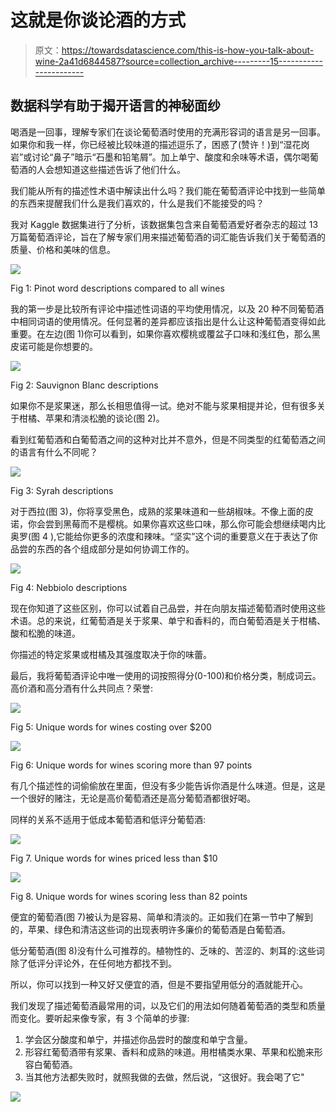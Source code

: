 # 这就是你谈论酒的方式

> 原文：<https://towardsdatascience.com/this-is-how-you-talk-about-wine-2a41d6844587?source=collection_archive---------15----------------------->

## 数据科学有助于揭开语言的神秘面纱

喝酒是一回事，理解专家们在谈论葡萄酒时使用的充满形容词的语言是另一回事。如果你和我一样，你已经被比较味道的描述逗乐了，困惑了(赞许！)到“湿花岗岩”或讨论“鼻子”暗示“石墨和铅笔屑”。加上单宁、酸度和余味等术语，偶尔喝葡萄酒的人会想知道这些描述告诉了他们什么。

我们能从所有的描述性术语中解读出什么吗？我们能在葡萄酒评论中找到一些简单的东西来提醒我们什么是我们喜欢的，什么是我们不能接受的吗？

我对 Kaggle 数据集进行了分析，该数据集包含来自葡萄酒爱好者杂志的超过 13 万篇葡萄酒评论，旨在了解专家们用来描述葡萄酒的词汇能告诉我们关于葡萄酒的质量、价格和美味的信息。

![](img/58872a89367be4658206da6ec2ddc13f.png)

Fig 1: Pinot word descriptions compared to all wines

我的第一步是比较所有评论中描述性词语的平均使用情况，以及 20 种不同葡萄酒中相同词语的使用情况。任何显著的差异都应该指出是什么让这种葡萄酒变得如此重要。在左边(图 1)你可以看到，如果你喜欢樱桃或覆盆子口味和浅红色，那么黑皮诺可能是你想要的。

![](img/2c372346da9cb96949a25a1c959fce0b.png)

Fig 2: Sauvignon Blanc descriptions

如果你不是浆果迷，那么长相思值得一试。绝对不能与浆果相提并论，但有很多关于柑橘、苹果和清淡松脆的谈论(图 2)。

看到红葡萄酒和白葡萄酒之间的这种对比并不意外，但是不同类型的红葡萄酒之间的语言有什么不同呢？

![](img/0946c16367e8941ca5e9b62611800461.png)

Fig 3: Syrah descriptions

对于西拉(图 3)，你将享受黑色，成熟的浆果味道和一些胡椒味。不像上面的皮诺，你会尝到黑莓而不是樱桃。如果你喜欢这些口味，那么你可能会想继续喝内比奥罗(图 4 ),它能给你更多的浓度和辣味。“坚实”这个词的重要意义在于表达了你品尝的东西的各个组成部分是如何协调工作的。

![](img/32682b9e43956c91eab04a1a0a04a0b0.png)

Fig 4: Nebbiolo descriptions

现在你知道了这些区别，你可以试着自己品尝，并在向朋友描述葡萄酒时使用这些术语。总的来说，红葡萄酒是关于浆果、单宁和香料的，而白葡萄酒是关于柑橘、酸和松脆的味道。

你描述的特定浆果或柑橘及其强度取决于你的味蕾。

最后，我将葡萄酒评论中唯一使用的词按照得分(0-100)和价格分类，制成词云。高价酒和高分酒有什么共同点？荣誉:

![](img/cf21a14a8ad2eb9138db15ca8f337e2c.png)

Fig 5: Unique words for wines costing over $200

![](img/604528de147d658806a8baa4a4637e5b.png)

Fig 6: Unique words for wines scoring more than 97 points

有几个描述性的词偷偷放在里面，但没有多少能告诉你酒是什么味道。但是，这是一个很好的赌注，无论是高价葡萄酒还是高分葡萄酒都很好喝。

同样的关系不适用于低成本葡萄酒和低评分葡萄酒:

![](img/a7179e88ebd4c630727cdc1bea81215a.png)

Fig 7\. Unique words for wines priced less than $10

![](img/062b53879dfc020b5fbd02c44a98b60a.png)

Fig 8\. Unique words for wines scoring less than 82 points

便宜的葡萄酒(图 7)被认为是容易、简单和清淡的。正如我们在第一节中了解到的，苹果、绿色和清洁这些词的出现表明许多廉价的葡萄酒是白葡萄酒。

低分葡萄酒(图 8)没有什么可推荐的。植物性的、乏味的、苦涩的、刺耳的:这些词除了低评分评论外，在任何地方都找不到。

所以，你可以找到一种又好又便宜的酒，但是不要指望用低分的酒就能开心。

我们发现了描述葡萄酒最常用的词，以及它们的用法如何随着葡萄酒的类型和质量而变化。要听起来像专家，有 3 个简单的步骤:

1.  学会区分酸度和单宁，并描述你品尝时的酸度和单宁含量。
2.  形容红葡萄酒带有浆果、香料和成熟的味道。用柑橘类水果、苹果和松脆来形容白葡萄酒。
3.  当其他方法都失败时，就照我做的去做，然后说，“这很好。我会喝了它"

![](img/2d7c832e303a4d03880917925a13696f.png)